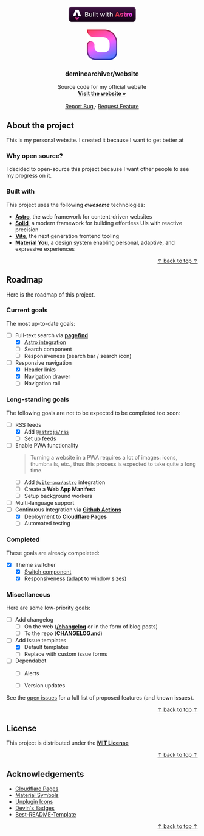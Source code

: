 <a name="readme-top"></a>

<div align="center">
  <img
    src=".github/images/badges/built-with/astro/compact_vector.svg"
    height="40">
</div>

<br />
<div align="center">
  <a href="https://github.com/deminearchiver/website">
    <img src=".github/images/logo.svg" alt="Logo" width="80" height="80">
  </a>
  <h3>deminearchiver/website</h3>
  <p>
    <span>Source code for my official website</span>
    <br />
    <a href="https://deminearchiver.pages.dev">
      <strong>Visit the website »</strong>
    </a>
    <br />
    <br />
    <a href="https://github.com/deminearchiver/website/issues/new">
      Report Bug
    </a>
    ·
    <a href="https://github.com/deminearchiver/website/issues/new">
      Request Feature
    </a>
  </p>
</div>

## About the project

This is my personal website. I created it because I want to get better at

### Why open source?

I decided to open-source this project because I want other people to see my progress on it.

### Built with

This project uses the following ***awesome*** technologies:

- [**Astro**](https://astro.build/ "astro.build"), the web framework for content-driven websites
- [**Solid**](https://solidjs.com/ "solidjs.com"), a modern framework for building effortless UIs with reactive precision
- [**Vite**](https://vitejs.dev/ "vitejs.dev"), the next generation frontend tooling
- [**Material You**](https://m3.material.io/ "m3.material.io"), a design system enabling personal, adaptive, and expressive experiences




<p align="right"><a href="#readme-top">↑ back to top ↑</a></p>



## Roadmap

Here is the roadmap of this project.

### Current goals

The most up-to-date goals:

- [ ] Full-text search via [**pagefind**](https://pagefind.app/)
  - [x] [Astro integration](/packages/astro/pagefind/)
  - [ ] Search component
  - [ ] Responsiveness (search bar / search icon)
- [ ] Responsive navigation
  - [x] Header links
  - [x] Navigation drawer
  - [ ] Navigation rail

### Long-standing goals

The following goals are not to be expected to be completed too soon:

- [ ] RSS feeds
  - [x] Add [`@astrojs/rss`](https://www.npmjs.com/package/@astrojs/rss)
  - [ ] Set up feeds
- [ ] Enable PWA functionality
  > Turning a website in a PWA requires a lot of images: icons, thumbnails, etc., thus this process is expected to take quite a long time.
  - [ ] Add [`@vite-pwa/astro`](https://github.com/vite-pwa/astro) integration
  - [ ] Create a **Web App Manifest**
  - [ ] Setup background workers
- [ ] Multi-language support
- [ ] Continuous Integration via [**Github Actions**](https://github.com/features/actions/)
  - [x] Deployment to [**Cloudflare Pages**](https://pages.cloudflare.com/)
  - [ ] Automated testing

### Completed

These goals are already compeleted:

- [x] Theme switcher
  - [x] [Switch component](/packages/material/solid/components/switch/)
  - [x] Responsiveness (adapt to window sizes)

### Miscellaneous

Here are some low-priority goals:

- [ ] Add changelog
  - [ ] On the web ([**/changelog**](https://deminearchiver.pages.dev/changelog) or in the form of blog posts)
  - [ ] To the repo ([**CHANGELOG.md**](CHANGELOG.md))
- [ ] Add issue templates
  - [x] Default templates
  - [ ] Replace with custom issue forms
- [ ] Dependabot
  - [ ] Alerts
  - [ ] Version updates


See the [open issues](https://github.com/deminearchiver/website/issues) for a full list of proposed features (and known issues).

<p align="right"><a href="#readme-top">↑ back to top ↑</a></p>



## License

This project is distributed under the [**MIT License**](LICENSE)

<p align="right"><a href="#readme-top">↑ back to top ↑</a></p>

## Acknowledgements

* [Cloudflare Pages](https://pages.cloudflare.com/)
* [Material Symbols](https://fonts.google.com/icons/)
* [Unplugin Icons](https://react-icons.github.io/react-icons/search/)
* [Devin's Badges](https://github.com/intergrav/devins-badges/)
* [Best-README-Template](https://github.com/othneildrew/Best-README-Template)

<p align="right"><a href="#readme-top">↑ back to top ↑</a></p>

